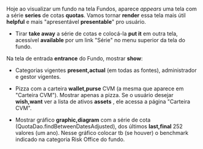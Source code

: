 Hoje ao visualizar um fundo na tela Fundos, aparece _appears_ uma tela com a série **series** de cotas **quotas**. Vamos tornar **render** essa tela mais útil **helpful** e mais "apresentável **presentable**" pro usuário.

- Tirar **take away** a série de cotas e colocá-la **put it** em outra tela, acessível **available** por um link "Série" no menu superior da tela do fundo.

Na tela de entrada **entrance** do Fundo, mostrar **show**:

- Categorias vigentes **present,actual** (em todas as fontes), administrador e gestor vigentes.

- Pizza com a carteira **wallet,purse** CVM (a mesma que aparece em "Carteira CVM"). Mostrar apenas a pizza. Se o usuário desejar **wish,want** ver a lista de ativos **assets** , ele acessa a página "Carteira CVM".

- Mostrar gráfico **graphic,diagram** com a série de cota (QuotaDao.findBetweenDatesAdjusted), dos últimos **last,final** 252 valores (um ano). Nesse gráfico colocar tb (se houver) o benchmark indicado na categoria Risk Office do fundo.


